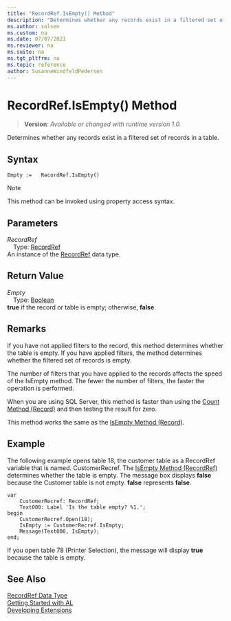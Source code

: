```yaml
---
title: "RecordRef.IsEmpty() Method"
description: "Determines whether any records exist in a filtered set of records in a table."
ms.author: solsen
ms.custom: na
ms.date: 07/07/2021
ms.reviewer: na
ms.suite: na
ms.tgt_pltfrm: na
ms.topic: reference
author: SusanneWindfeldPedersen
---
```

[//]: # (START>DO_NOT_EDIT)
[//]: # (IMPORTANT:Do not edit any of the content between here and the END>DO_NOT_EDIT.)
[//]: # (Any modifications should be made in the .xml files in the ModernDev repo.)
# RecordRef.IsEmpty() Method
> **Version**: _Available or changed with runtime version 1.0._

Determines whether any records exist in a filtered set of records in a table.


## Syntax
```AL
Empty :=   RecordRef.IsEmpty()
```
> [!NOTE]
> This method can be invoked using property access syntax.

## Parameters
*RecordRef*  
&emsp;Type: [RecordRef](recordref-data-type.md)  
An instance of the [RecordRef](recordref-data-type.md) data type.  

## Return Value
*Empty*  
&emsp;Type: [Boolean](../boolean/boolean-data-type.md)  
**true** if the record or table is empty; otherwise, **false**.


[//]: # (IMPORTANT: END>DO_NOT_EDIT)

## Remarks  
 If you have not applied filters to the record, this method determines whether the table is empty. If you have applied filters, the method determines whether the filtered set of records is empty.  

 The number of filters that you have applied to the records affects the speed of the IsEmpty method. The fewer the number of filters, the faster the operation is performed.  

 When you are using SQL Server, this method is faster than using the [Count Method \(Record\)](../record/record-count-method.md) and then testing the result for zero.  

 This method works the same as the [IsEmpty Method \(Record\)](../record/record-isempty-method.md).  

## Example  
 The following example opens table 18, the customer table as a RecordRef variable that is named. CustomerRecref. The [IsEmpty Method \(RecordRef\)](recordref-isempty-method.md) determines whether the table is empty. The message box displays **false** because the Customer table is not empty. **false** represents **false**. 

```al
var
    CustomerRecref: RecordRef;
    Text000: Label 'Is the table empty? %1.';
begin 
    CustomerRecref.Open(18);  
    IsEmpty := CustomerRecref.IsEmpty;  
    Message(Text000, IsEmpty);  
end;
```  

 If you open table 78 \(Printer Selection\), the message will display **true** because the table is empty.  


## See Also
[RecordRef Data Type](recordref-data-type.md)  
[Getting Started with AL](../../devenv-get-started.md)  
[Developing Extensions](../../devenv-dev-overview.md)